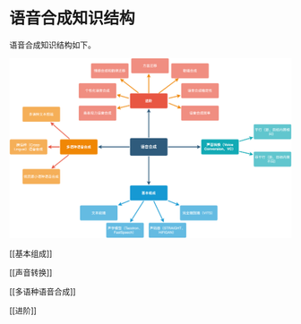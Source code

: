 # 语音合成知识结构

语音合成知识结构如下。

![语音合成知识结构](../image/text_to_speech_knowledge.png)

[[基本组成]]

[[声音转换]]

[[多语种语音合成]]

[[进阶]]